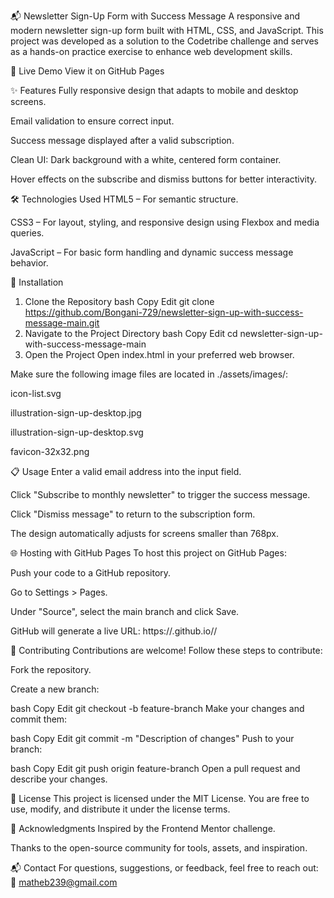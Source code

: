 📬 Newsletter Sign-Up Form with Success Message
A responsive and modern newsletter sign-up form built with HTML, CSS, and JavaScript. This project was developed as a solution to the Codetribe challenge and serves as a hands-on practice exercise to enhance web development skills.

🔗 Live Demo
View it on GitHub Pages

✨ Features
Fully responsive design that adapts to mobile and desktop screens.

Email validation to ensure correct input.

Success message displayed after a valid subscription.

Clean UI: Dark background with a white, centered form container.

Hover effects on the subscribe and dismiss buttons for better interactivity.

🛠️ Technologies Used
HTML5 – For semantic structure.

CSS3 – For layout, styling, and responsive design using Flexbox and media queries.

JavaScript – For basic form handling and dynamic success message behavior.

🚀 Installation
1. Clone the Repository
bash
Copy
Edit
git clone https://github.com/Bongani-729/newsletter-sign-up-with-success-message-main.git
2. Navigate to the Project Directory
bash
Copy
Edit
cd newsletter-sign-up-with-success-message-main
3. Open the Project
Open index.html in your preferred web browser.

Make sure the following image files are located in ./assets/images/:

icon-list.svg

illustration-sign-up-desktop.jpg

illustration-sign-up-desktop.svg

favicon-32x32.png

📋 Usage
Enter a valid email address into the input field.

Click "Subscribe to monthly newsletter" to trigger the success message.

Click "Dismiss message" to return to the subscription form.

The design automatically adjusts for screens smaller than 768px.

🌐 Hosting with GitHub Pages
To host this project on GitHub Pages:

Push your code to a GitHub repository.

Go to Settings > Pages.

Under "Source", select the main branch and click Save.

GitHub will generate a live URL:
https://<your-username>.github.io/<your-repo>/

🤝 Contributing
Contributions are welcome!
Follow these steps to contribute:

Fork the repository.

Create a new branch:

bash
Copy
Edit
git checkout -b feature-branch
Make your changes and commit them:

bash
Copy
Edit
git commit -m "Description of changes"
Push to your branch:

bash
Copy
Edit
git push origin feature-branch
Open a pull request and describe your changes.

📄 License
This project is licensed under the MIT License.
You are free to use, modify, and distribute it under the license terms.

🙏 Acknowledgments
Inspired by the Frontend Mentor challenge.

Thanks to the open-source community for tools, assets, and inspiration.

📬 Contact
For questions, suggestions, or feedback, feel free to reach out:
📧 matheb239@gmail.com
